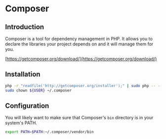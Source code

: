 # Composer

## Introduction

Composer is a tool for dependency management in PHP. It allows you to declare the libraries your project depends on and it will manage them for you.

[https://getcomposer.org/download/](https://getcomposer.org/download/)

## Installation

```bash
php -r "readfile('http://getcomposer.org/installer');" | sudo php -- --install-dir=/usr/local/bin/ --filename=composer
sudo chown ${USER} ~/.composer
```

## Configuration

You will likely want to make sure that Composer's `bin` directory is in your system's PATH.

```bash
export PATH=$PATH:~/.composer/vendor/bin
```
